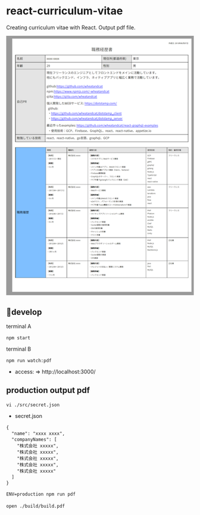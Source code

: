 # react-curriculum-vitae

Creating curriculum vitae with React.
Output pdf file.


![image](./doc/demo.png)


## develop


terminal A
```
npm start
```

terminal B
```
npm run watch:pdf
```

* access: => http://localhost:3000/

## production output pdf
```
vi ./src/secret.json
```

 * secret.json

```
{
  "name": "xxxx xxxx",
  "companyNames": [
    "株式会社 xxxxx",
    "株式会社 xxxxx",
    "株式会社 xxxxx",
    "株式会社 xxxxx",
    "株式会社 xxxxx"
  ]
}
```

```
ENV=production npm run pdf

open ./build/build.pdf
```